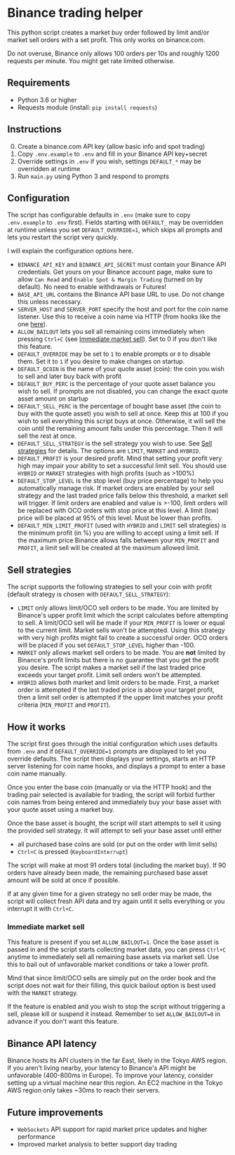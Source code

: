 # Binance trading helper

This python script creates a market buy order followed by limit and/or market sell orders with a set profit. This only works on binance.com.

Do not overuse, Binance only allows 100 orders per 10s and roughly 1200 requests per minute. You might get rate limited otherwise.

## Requirements

* Python 3.6 or higher
* Requests module (install: `pip install requests`)

## Instructions

0. Create a binance.com API key (allow basic info and spot trading)
1. Copy `.env.example` to `.env` and fill in your Binance API key+secret
2. Override settings in `.env` if you wish, settings `DEFAULT_*` may be overridden at runtime
3. Run `main.py` using Python 3 and respond to prompts

## Configuration

The script has configurable defaults in `.env` (make sure to copy `.env.example` to `.env` first).
Fields starting with `DEFAULT_` may be overridden at runtime unless you set `DEFAULT_OVERRIDE=1`, which skips all prompts and lets you restart the script very quickly.

I will explain the configuration options here.

* `BINANCE_API_KEY` and `BINANCE_API_SECRET` must contain your Binance API credentials. Get yours on your Binance account page, make sure to allow `Can Read` and `Enable Spot & Margin Trading` (turned on by default). No need to enable withdrawals or Futures!
* `BASE_API_URL` contains the Binance API base URL to use. Do not change this unless necessary.
* `SERVER_HOST` and `SERVER_PORT` specify the host and port for the coin name listener. Use this to receive a coin name via HTTP (from hooks like the one [here](https://github.com/tobyyy/tg-bps-script)).
* `ALLOW_BAILOUT` lets you sell all remaining coins immediately when pressing `Ctrl+C` (see [Immediate market sell](#immediate-market-sell)). Set to 0 if you don't like this feature.
* `DEFAULT_OVERRIDE` may be set to `1` to enable prompts or `0` to disable them. Set it to `1` if you desire to make changes on startup.
* `DEFAULT_QCOIN` is the name of your quote asset (coin): the coin you wish to sell and later buy back with profit
* `DEFAULT_BUY_PERC` is the percentage of your quote asset balance you wish to sell. If prompts are not disabled, you can change the exact quote asset amount on startup
* `DEFAULT_SELL_PERC` is the percentage of bought base asset (the coin to buy with the quote asset) you wish to sell at once. Keep this at 100 if you wish to sell everything this script buys at once. Otherwise, it will sell the coin until the remaining amount falls under this percentage. Then it will sell the rest at once.
* `DEFAULT_SELL_STRATEGY` is the sell strategy you wish to use. See [Sell strategies](#sell-strategies) for details. The options are `LIMIT`, `MARKET` and `HYBRID`.
* `DEFAULT_PROFIT` is your desired profit. Mind that setting your profit very high may impair your ability to set a successful limit sell. You should use `HYBRID` or `MARKET` strategies with high profits (such as >100%)
* `DEFAULT_STOP_LEVEL` is the stop level (buy price percentage) to help you automatically manage risk. If market orders are enabled by your sell strategy and the last traded price falls below this threshold, a market sell will trigger. If limit orders are enabled and value is >-100, limit orders will be replaced with OCO orders with stop price at this level. A limit (low) price will be placed at 95% of this level. Must be lower than profits.
* `DEFAULT_MIN_LIMIT_PROFIT` (used with `HYBRID` and `LIMIT` sell strategies) is the minimum profit (in %) you are willing to accept using a limit sell. If the maximum price Binance allows falls between your `MIN_PROFIT` and `PROFIT`, a limit sell will be created at the maximum allowed limit.

## Sell strategies

The script supports the following strategies to sell your coin with profit (default strategy is chosen with `DEFAULT_SELL_STRATEGY`):

* `LIMIT` only allows limit/OCO sell orders to be made. You are limited by Binance's upper profit limit which the script calculates before attempting to sell. A limit/OCO sell will be made if your `MIN_PROFIT` is lower or equal to the current limit. Market sells won't be attempted. Using this strategy with very high profits might fail to create a successful order. OCO orders will be placed if you set `DEFAULT_STOP_LEVEL` higher than -100.
* `MARKET` only allows market sell orders to be made. You are **not** limited by Binance's profit limits but there is no guarantee that you get the profit you desire. The script makes a market sell if the last traded price exceeds your target profit. Limit sell orders won't be attempted.
* `HYBRID` allows both market and limit orders to be made. First, a market order is attempted if the last traded price is above your target profit, then a limit sell order is attempted if the upper limit matches your profit criteria (`MIN_PROFIT` and `PROFIT`).

## How it works

The script first goes through the initial configuration which uses defaults from `.env` and if `DEFAULT_OVERRIDE=1` prompts are displayed to let you override defaults. The script then displays your settings, starts an HTTP server listening for coin name hooks, and displays a prompt to enter a base coin name manually.

Once you enter the base coin (manually or via the HTTP hook) and the trading pair selected is available for trading, the script will forbid further coin names from being entered and immediately buy your base asset with your quote asset using a market buy.

Once the base asset is bought, the script will start attempts to sell it using the provided sell strategy. It will attempt to sell your base asset until either

* all purchased base coins are sold (or put on the order with limit sells)
* `Ctrl+C` is pressed (`KeyboardInterrupt`)

The script will make at most 91 orders total (including the market buy). If 90 orders have already been made, the remaining purchased base asset amount will be sold at once if possible.

If at any given time for a given strategy no sell order may be made, the script will collect fresh API data and try again until it sells everything or you interrupt it with `Ctrl+C`.

### Immediate market sell

This feature is present if you set `ALLOW_BAILOUT=1`. Once the base asset is passed in and the script starts collecting market data, you can press `Ctrl+C` anytime to immediately sell all remaining base assets via market sell. Use this to bail out of unfavorable market conditions or take a lower profit.

Mind that since limit/OCO sells are simply put on the order book and the script does not wait for their filling, this quick bailout option is best used with the `MARKET` strategy.

If the feature is enabled and you wish to stop the script without triggering a sell, please kill or suspend it instead. Remember to set `ALLOW_BAILOUT=0` in advance if you don't want this feature.

## Binance API latency

Binance hosts its API clusters in the far East, likely in the Tokyo AWS region. If you aren't living nearby, your latency to Binance's API might be unfavorable (400-800ms in Europe). To improve your latency, consider setting up a virtual machine near this region. An EC2 machine in the Tokyo AWS region only takes ~30ms to reach their servers.

## Future improvements

* `WebSockets` API support for rapid market price updates and higher performance
* Improved market analysis to better support day trading
